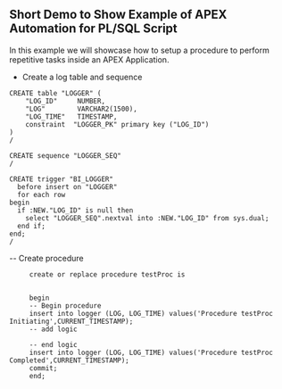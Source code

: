 ## Short Demo to Show Example of APEX Automation for PL/SQL Script
In this example we will showcase how to setup a procedure to perform repetitive tasks inside an APEX Application.

- Create a log table and sequence

```
CREATE table "LOGGER" (
    "LOG_ID"     NUMBER,
    "LOG"        VARCHAR2(1500),
    "LOG_TIME"   TIMESTAMP,
    constraint  "LOGGER_PK" primary key ("LOG_ID")
)
/

CREATE sequence "LOGGER_SEQ" 
/

CREATE trigger "BI_LOGGER"  
  before insert on "LOGGER"              
  for each row 
begin  
  if :NEW."LOG_ID" is null then
    select "LOGGER_SEQ".nextval into :NEW."LOG_ID" from sys.dual;
  end if;
end;
/  
```

-- Create procedure

```
     create or replace procedure testProc is

     
     begin
     -- Begin procedure
     insert into logger (LOG, LOG_TIME) values('Procedure testProc Initiating',CURRENT_TIMESTAMP);
     -- add logic

     -- end logic
     insert into logger (LOG, LOG_TIME) values('Procedure testProc Completed',CURRENT_TIMESTAMP);
     commit;
     end;
```